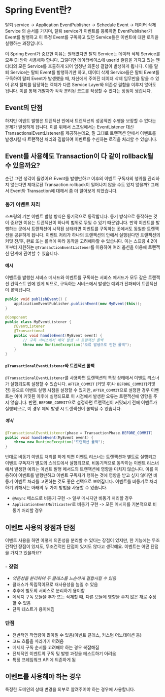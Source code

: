 # Spring Event란?
탈퇴 service -> Application EventPublisher -> Schedule Event -> 데이터 삭제 Service
의 순서를 가지며, 탈퇴 service가 이벤트를 등록하면 EventPublisher가 Event를 발행하고 이 특정 Event를 구독하고 있던 Service들은 이벤트에 대한 로직을 실행하는 과정입니다.

이 Spring Event가 중요한 이유는 원래였다면 탈퇴 Service는 데이터 삭제 Service를 모두 DI 받아 사용해야 합니다.
그렇다면 데이터베이스에 userId 컬럼을 가지고 있는 엔티티의 모든 Service를 호출하게 되어 엄청난 의존성 결합이 발생하게 됩니다.
이를 탈퇴 Service는 탈퇴 Event를 발행하기만 하고, 데이터 삭제 Service들은 탈퇴 Event를 구독하여 탈퇴 Event가 발생했을 때, 자신에게 주어진 데이터 삭제 임무만을 맡을 수 있어 유저 탈퇴를 담당하는 객체가 다른 Service Layer와 의존성 결합을 이루지 않아도 됩니다.
이를 통해 개발자가 각각 분리된 코드를 작성할 수 있다는 장점이 생깁니다.

## Event의 단점
하지만 이벤트 발행은 트랜잭션 안에서 트랜잭션의 성공적인 수행을 보장할 수 없다는 문제가 발생하게 됩니다.
이를 위해서 스프링에서는 EventListener 대신 TransactionalEventListener를 제공하는데요, 말 그대로 트랜잭션 안에서 이벤트를 발생시킬 때 트랜잭션 처리와 결합하여 이벤트를 수신하는 로직을 처리할 수 있습니다.

## Event를 사용해도 Transaction이 다 같이 rollback될 수 있을까요?
순간 그런 생각이 들었어요 Event를 발행만하고 이후의 이벤트 구독자의 행위를 관리하지 않는다면 제대로된 Transaction rollback이 일어나지 않을 수도 있지 않을까? 그래서 Event와 Transaction에 대해서 좀 더 알아보게 되었습니다.
### 동기 이벤트 처리
스프링의 기본 이벤트 발행 방식은 동기적으로 동작합니다. 동기 방식으로 동작하는 것이 중요한 이유는 트랜잭션이 하나의 범위로 묶일 수 있기 때문입니다. 만약 이벤트를 발행하는 곳에서 트랜잭션이 시작된 상태라면 이벤트를 구독하는 곳에서도 동일한 트랜잭션을 공유하게 됩니다.
이벤트 처리가 하나의 트랜잭션의 안에서 실행된다면 트랜잭션의 커밋 전/후, 완료 또는 롤백에 따라 동작을 고려해야할 수 있습니다. 이는 스프링 4.2이후부터 지원하는 `@TransactionEventListener`를 이용하여 여러 옵션을 이용해 트랜잭션 단계에 관여할 수 있습니다.

#### 예시
이벤트를 발행한 서비스 메서드와 이벤트를 구독하는 서비스 메서드가 모두 같은 트랜잭션 컨텍스트 안에 있게 되므로, 구독하는 서비스에서 발생한 예외가 전파되어 트랜잭션이 롤백됩니다.
```java
public void publishEvent() {
    applicationEventPublisher.publishEvent(new MyEvent(this));
}
```
```java
@Component
public class MyEventListener {
    @EventListener
    @Transactional
    public void handleEvent(MyEvent event) {
        // 구독 서비스에서 예외 발생 시 트랜잭션 롤백
        throw new RuntimeException("오류 발생으로 인한 롤백");
    }
}
```

#### `@TransactionalEventListener`와 트랜잭션 롤백
`@TransactionalEventListener`를 사용하면 트랜잭션의 특정 상태에서 이벤트 리스너가 실행되도록 설정할 수 있습니다. `AFTER_COMMIT` (커밋 후)나 `BEFORE_COMMIT`(커밋 전) 등으로 이벤트 실행 시점을 설정할 수 있지만, `AFTER_COMMIT`으로 설정한 경우 이벤트는 이미 커밋된 이후에 실행되므로 이 시점에서 발생한 오류는 트랜잭션에 영향을 주지 않습니다. 반면, `BEFORE_COMMIT`으로 설정하면 트랜잭션이 커밋되기 전에 이벤트가 실행되므로, 이 경우 예외 발생 시 트랜잭션이 롤백될 수 있습니다.
##### 예시
```java
@TransactionalEventListener(phase = TransactionPhase.BEFORE_COMMIT)
public void handleEvent(MyEvent event) {
    throw new RuntimeException("트랜잭션 롤백");
}
```

반대로 비동기 이벤트 처리를 하게 되면 이벤트 리스너는 트랜잭션과 별도로 실행되고 이벤트 구독자가 별도의 스레드에서 실행되므로, 비동기적으로 동작하는 이벤트 리스너에서 발생한 예외는 이벤트 발행 메서드의 트랜잭션에 영향을 미치지 않습니다.
이를 이용하여 이벤트를 발행만하고 이벤트 구독자가 행하는 것에 영향을 받고 싶지 않다면 비동기 이벤트 처리를 고민하는 것도 좋은 선택으로 보여집니다.
이벤트를 비동기로 처리하기 위해서는 아래의 두 가지 방법을 사용할 수 있습니다.
- `@Async` 메소드로 비동기 구현 -> 일부 메시지만 비동기 처리할 경우
- `ApplicationEventMulticaster`로 비동기 구현 -> 모든 메시지를 기본적으로 비동기 처리할 경우

## 이벤트 사용의 장점과 단점
이벤트 사용을 하면 이렇게 의존성을 분리할 수 있다는 장점이 있지만, 한 기능에는 무조건적인 장점이 있지도, 무조건적인 단점이 있지도 않다고 생각해요. 이벤트는 어떤 단점을 가지고 있을까요?
### - 장점
- *의존성을 분리하여 두 클래스를 느슨하게 결합시킬 수 있음*
- 클래스가 독립적이므로 재사용성을 높일 수 있음
- 추후에 별도의 서비스로 분리하기 용이함
- 메세지 구독 모듈을 추가 또는 삭제할 때, 다른 모듈에 영향을 주지 않은 채로 수정할 수 있음
- 단위 테스트가 용이해짐
### 단점
- 전반적인 작업량이 많아질 수 있음(이벤트 클래스, 커스텀 어노테이션 등)
- 코드 흐름을 따라가기 어려움
- 메세지 구독 순서를 고려해야 하는 경우 복잡해짐
- 전체적인 이벤트의 구독 및 발행 과정을 테스트하기 어려움
- 특정 프레임워크 API에 의존하게 됨

## 이벤트를 사용해야 하는 경우
특정한 도메인의 상태 변경을 외부로 알려주어야 하는 경우에 사용합니다.